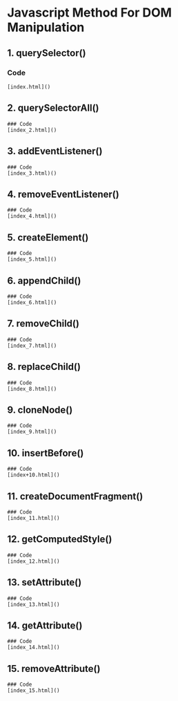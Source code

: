 # Javascript Method For DOM Manipulation

## 1. querySelector()
	
  ### Code
	[index.html]()
	

## 2. querySelectorAll()
	### Code
	[index_2.html]()

## 3. addEventListener()
	### Code
	[index_3.html)()

## 4. removeEventListener()
	### Code
	[index_4.html]()

## 5. createElement()
	### Code
	[index_5.html]()

## 6. appendChild()
	### Code
	[index_6.html]()

## 7. removeChild()
	### Code
	[index_7.html]()

## 8. replaceChild()
	### Code
	[index_8.html]()

## 9. cloneNode()
	### Code
	[index_9.html]()

## 10. insertBefore()
	### Code
	[index+10.html]()

## 11. createDocumentFragment()
	### Code
	[index_11.html]()

## 12. getComputedStyle()
	### Code
	[index_12.html]()

## 13. setAttribute()
	### Code
	[index_13.html]()

## 14. getAttribute()
	### Code
	[index_14.html]()

## 15. removeAttribute()
	### Code
	[index_15.html]()
